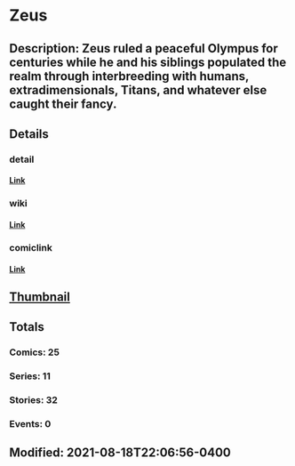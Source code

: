 # Zeus
## Description: Zeus ruled a peaceful Olympus for centuries while he and his siblings populated the realm through interbreeding with humans, extradimensionals, Titans, and whatever else caught their fancy.
## Details
### detail
#### [Link](http://marvel.com/comics/characters/1011515/zeus?utm_campaign=apiRef&utm_source=225578a89fc76f3d20fbffda5d17a88d)
### wiki
#### [Link](http://marvel.com/universe/Zeus?utm_campaign=apiRef&utm_source=225578a89fc76f3d20fbffda5d17a88d)
### comiclink
#### [Link](http://marvel.com/comics/characters/1011515/zeus?utm_campaign=apiRef&utm_source=225578a89fc76f3d20fbffda5d17a88d)
## [Thumbnail](http://i.annihil.us/u/prod/marvel/i/mg/f/60/4ce5a7fcaa386.png)
## Totals
### Comics: 25
### Series: 11
### Stories: 32
### Events: 0
## Modified: 2021-08-18T22:06:56-0400
